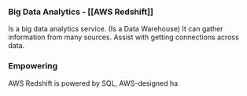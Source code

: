
### Big Data Analytics - [[AWS Redshift]]

Is a big data analytics service. (Is a Data Warehouse)
It can gather information from many sources.
Assist with getting connections across data.

### Empowering

AWS Redshift is powered by SQL, AWS-designed ha